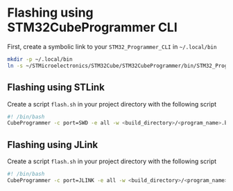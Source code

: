 # Flashing using STM32CubeProgrammer CLI

First, create a symbolic link to your `STM32_Programmer_CLI` in `~/.local/bin`
```bash
mkdir -p ~/.local/bin
ln -s ~/STMicroelectronics/STM32Cube/STM32CubeProgrammer/bin/STM32_Programmer_CLI ~/.local/bin/CubeProgrammer
```

## Flashing using STLink

Create a script `flash.sh` in your project directory with the following script
```bash
#! /bin/bash
CubeProgrammer -c port=SWD -e all -w <build_directory>/<program_name>.bin 0x8000000 -c port=SWD reset=SWrst
```

## Flashing using JLink

Create a script `flash.sh` in your project directory with the following script
```bash
#! /bin/bash
CubeProgrammer -c port=JLINK -e all -w <build_directory>/<program_name>.bin 0x8000000 -c port=JLINK reset=SWrst
```
